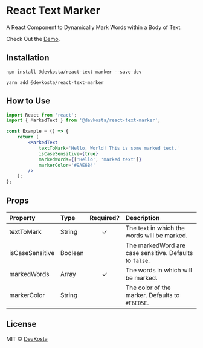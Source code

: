 # React Text Marker

A React Component to Dynamically Mark Words within a Body of Text.

Check Out the [Demo](http://kostahassouros.com/).

## Installation

```
npm install @devkosta/react-text-marker --save-dev
```

```
yarn add @devkosta/react-text-marker
```

## How to Use

```jsx
import React from 'react';
import { MarkedText } from '@devkosta/react-text-marker';

const Example = () => {
    return (
        <MarkedText
            textToMark='Hello, World! This is some marked text.'
            isCaseSensitive={true}
            markedWords={['Hello', 'marked text']}
            markerColor='#9AE6B4'
        />
    );
};
```

## Props

| Property | Type | Required? | Description |
|:---|:---|:---:|:---|
| textToMark | String | ✓ | The text in which the words will be marked. |
| isCaseSensitive | Boolean | | The markedWord are case sensitive. Defaults to `false`. |
| markedWords | Array<String> | ✓ | The words in which will be marked. |
| markerColor | String | | The color of the marker. Defaults to `#F6E05E`. |

## License

MIT © [DevKosta](https://github.com/DevKosta)